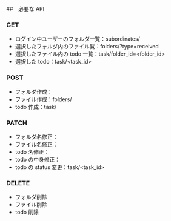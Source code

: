 ##　必要な API

### GET

- ログイン中ユーザーのフォルダ一覧：subordinates/
- 選択したフォルダ内のファイル覧：folders/?type=received
- 選択したファイル内の todo 一覧：task/folder_id=<folder_id>
- 選択した todo：task/<task_id>

### POST

- フォルダ作成：
- ファイル作成：folders/
- todo 作成：task/

### PATCH

- フォルダ名修正：
- ファイル名修正：
- todo 名修正：
- todo の中身修正：
- todo の status 変更：task/<task_id>

### DELETE

- フォルダ削除
- ファイル削除
- todo 削除
